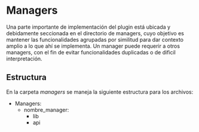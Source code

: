 ﻿# Managers

Una parte importante de implementación del plugin está ubicada y debidamente seccionada en el directorio de managers, cuyo objetivo es mantener las funcionalidades agrupadas por similitud para dar contexto amplio a lo que ahí se implementa. Un manager puede requerir a otros managers, con el fin de evitar funcionalidades duplicadas o de dificil interpretación.

## Estructura
En la carpeta *managers* se maneja la siguiente estructura para los archivos:
* Managers: 
  - nombre_manager:
      - lib
      - api
